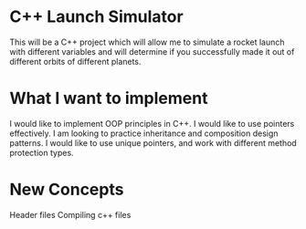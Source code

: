 # C++ Launch Simulator

This will be a C++ project which will allow me to simulate a rocket launch with different variables and will 
determine if you successfully made it out of different orbits of different planets.

# What I want to implement
I would like to implement OOP principles in C++.
I would like to use pointers effectively.
I am looking to practice inheritance and composition design patterns.
I would like to use unique pointers, and work with different method protection types.

# New Concepts
Header files
Compiling c++ files